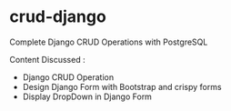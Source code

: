 # crud-django
Complete Django CRUD Operations with PostgreSQL

Content Discussed :
 - Django CRUD Operation
 - Design Django Form with Bootstrap and crispy forms
 - Display DropDown in Django Form 
